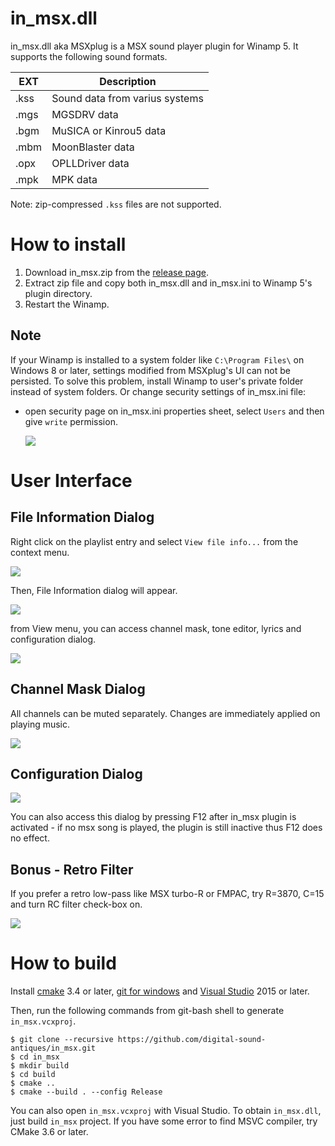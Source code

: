 # in_msx.dll
in_msx.dll aka MSXplug is a MSX sound player plugin for Winamp 5.
It supports the following sound formats.

|EXT|Description|
|---|---|
|.kss|Sound data from varius systems|
|.mgs|MGSDRV data|
|.bgm|MuSICA or Kinrou5 data|
|.mbm|MoonBlaster data|
|.opx|OPLLDriver data|
|.mpk|MPK data|

Note: zip-compressed `.kss` files are not supported.

# How to install

1. Download in_msx.zip from the [release page](https://github.com/digital-sound-antiques/in_msx/releases).
2. Extract zip file and copy both in_msx.dll and in_msx.ini to Winamp 5's plugin directory.
3. Restart the Winamp.

## Note
If your Winamp is installed to a system folder like `C:\Program Files\` on Windows 8 or later, settings modified from MSXplug's UI  can not be persisted. To solve this problem, install Winamp to user's private folder instead of system folders. Or change security settings of in_msx.ini file:

- open security page on in_msx.ini properties sheet, select `Users` and then give `write` permission. 

  ![](doc/image/permission.png)
  
# User Interface
## File Information Dialog
Right click on the playlist entry and select `View file info...` from the context menu.

![](doc/image/winamp.png)

Then, File Information dialog will appear.

![](doc/image/file_info.png)

from View menu, you can access channel mask, tone editor, lyrics and configuration dialog.

![](doc/image/file_info_menu.png)

## Channel Mask Dialog
All channels can be muted separately. Changes are immediately applied on playing music.

![](doc/image/mask.png)

## Configuration Dialog

![](doc/image/mixer.png)

You can also access this dialog by pressing F12 after in_msx plugin is activated - if no msx song is played, the plugin is still inactive thus F12 does no effect.

## Bonus - Retro Filter
If you prefer a retro low-pass like MSX turbo-R or FMPAC, try R=3870, C=15 and turn RC filter check-box on.

![](doc/image/filter.png)

# How to build

Install [cmake][] 3.4 or later, [git for windows][] and [Visual Studio] 2015 or later.

[cmake]: https://cmake.org/
[git for windows]: https://git-for-windows.github.io/
[Visual Studio]: https://www.visualstudio.com/

Then, run the following commands from git-bash shell to generate `in_msx.vcxproj`.

```
$ git clone --recursive https://github.com/digital-sound-antiques/in_msx.git
$ cd in_msx
$ mkdir build
$ cd build
$ cmake ..
$ cmake --build . --config Release
```

You can also open `in_msx.vcxproj` with Visual Studio. To obtain `in_msx.dll`, just build `in_msx` project.
If you have some error to find MSVC compiler, try CMake 3.6 or later.
